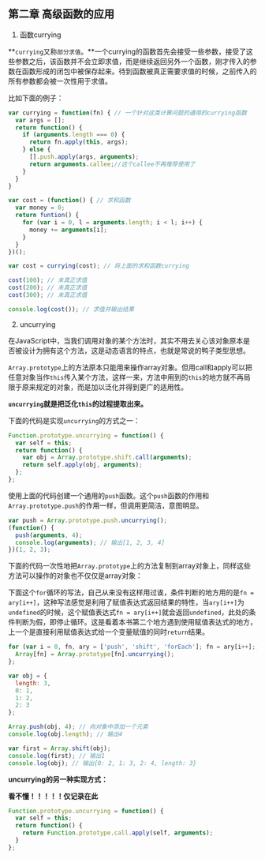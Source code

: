 ## 第二章 高级函数的应用

1. 函数currying

**`currying`又称`部分求值`。**一个currying的函数首先会接受一些参数，接受了这些参数之后，该函数并不会立即求值，而是继续返回另外一个函数，刚才传入的参数在函数形成的闭包中被保存起来。待到函数被真正需要求值的时候，之前传入的所有参数都会被一次性用于求值。

比如下面的例子：

```js
var currying = function(fn) { // 一个针对这类计算问题的通用的currying函数
  var args = [];
  return function() {
    if (arguments.length === 0) {
      return fn.apply(this, args);
    } else {
      [].push.apply(args, arguments);
      return arguments.callee;//这个callee不再推荐使用了
    }
  }
}

var cost = (function() { // 求和函数
  var money = 0;
  return funtion() {
    for (var i = 0, l = arguments.length; i < l; i++) {
      money += arguments[i];
    }
  }
})();

var cost = currying(cost); // 将上面的求和函数currying

cost(100); // 未真正求值
cost(200); // 未真正求值
cost(300); // 未真正求值

console.log(cost()); // 求值并输出结果
```

2. uncurrying

在JavaScript中，当我们调用对象的某个方法时，其实不用去关心该对象原本是否被设计为拥有这个方法，这是动态语言的特点，也就是常说的鸭子类型思想。

`Array.prototype`上的方法原本只能用来操作array对象。但用call和apply可以把任意对象当作`this`传入某个方法，这样一来，方法中用到的`this`的地方就不再局限于原来规定的对象，而是加以泛化并得到更广的适用性。

**`uncurrying`就是把泛化`this`的过程提取出来。**

下面的代码是实现`uncurrying`的方式之一：

```js
Function.prototype.uncurrying = function() {
  var self = this;
  return function() {
    var obj = Array.prototype.shift.call(arguments);
    return self.apply(obj, arguments);
  };
};
```

使用上面的代码创建一个通用的`push`函数。这个`push`函数的作用和`Array.prototype.push`的作用一样，但调用更简洁，意图明显。

```js
var push = Array.prototype.push.uncurrying();
(function() {
  push(arguments, 4);
  console.log(arguments); // 输出[1, 2, 3, 4]
})(1, 2, 3);
```

下面的代码一次性地把`Array.prototype`上的方法复制到array对象上，同样这些方法可以操作的对象也不仅仅是array对象：

下面这个`for`循环的写法，自己从来没有这样用过诶，条件判断的地方用的是`fn = ary[i++]`，这种写法感觉是利用了赋值表达式返回结果的特性，当`ary[i++]`为`undefined`的时候，这个赋值表达式`fn = ary[i++]`就会返回`undefined`，此处的条件判断为假，即停止循环。这是看着本书第二个地方遇到使用赋值表达式的地方，上一个是直接利用赋值表达式给一个变量赋值的同时`return`结果。

```js
for (var i = 0, fn, ary = ['push', 'shift', 'forEach']; fn = ary[i++];) {
  Array[fn] = Array.prototype[fn].uncurrying();
};

var obj = {
  length: 3,
  0: 1,
  1: 2,
  2: 3
};

Array.push(obj, 4); // 向对象中添加一个元素
console.log(obj.length); // 输出4

var first = Array.shift(obj);
console.log(first); // 输出1
console.log(obj); // 输出{0: 2, 1: 3, 2: 4, length: 3}
```

**uncurrying的另一种实现方式：**

**看不懂！！！！！仅记录在此**

```js
Function.prototype.uncurrying = function() {
  var self = this;
  return function() {
    return Function.prototype.call.apply(self, arguments);
  }
};
```
